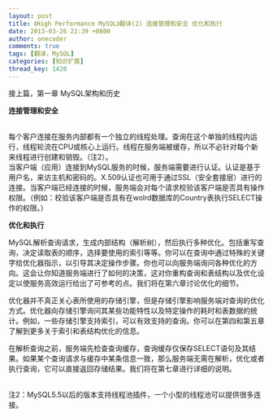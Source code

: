 ```yaml
---
layout: post
title: 《High Performance MySQL》翻译(2) 连接管理和安全 优化和执行
date: 2013-03-26 22:39 +0800
author: onecoder
comments: true
tags: [翻译，MySQL]
categories: [知识扩展]
thread_key: 1420
---
```

<p>
	接上篇，第一章 MySQL架构和历史</p>
<p>
	<strong>连接管理和安全</strong></p>
<p>
	<br />
	每个客户连接在服务内部都有一个独立的线程处理。查询在这个单独的线程内运行，线程轮流在CPU或核心上运行。线程在服务端被缓存，所以不必针对每个新来线程进行创建和销毁。（注2）。<br />
	当客户端（应用）连接到MySQL服务的时候，服务端需要进行认证。认证是基于用户名，来访主机和密码的。X.509认证也可用于通过SSL（安全套接层）进行的连接。当客户端已经连接的时候，服务端会对每个请求校验该客户端是否具有操作权限。（例如：校验该客户端是否具有在wolrd数据库的Country表执行SELECT操作的权限。）</p>
<p>
	<strong>优化和执行</strong></p>
<p>
	MySQL解析查询请求，生成内部结构（解析树），然后执行多种优化。包括重写查询，决定读取表的顺序，选择要使用的索引等等。你可以在查询中通过特殊的关键字给优化器指示，以引导其决定操作步骤。你也可以向服务端询问各种优化的方向。这会让你知道服务端进行了如何的决策，这对你重构查询和表结构以及优化设定以使服务高效运行给出了可参考的点。我们将在第六章讨论优化的细节。</p>
<p>
	优化器并不真正关心表所使用的存储引擎，但是存储引擎影响服务端对查询的优化方式。优化器向存储引擎询问其某些功能特性以及特定操作的耗时和表数据的统计。例如，一些存储引擎支持索引，可以有效支持的查询。你可以在第四和第五章了解到更多关于索引和表结构优化的信息。</p>
<p>
	在解析查询之前，服务端先检查查询缓存，查询缓存仅保存SELECT语句及其结果。如果某个查询请求与缓存中某条信息一致，那么服务端无需在解析，优化或者执行查询，它可以直接返回存储结果。我们将在第七章进行详细的说明。</p>
<p>
	<br />
	注2：MySQL5.5以后的版本支持线程池插件，一个小型的线程池可以提供很多连接。&nbsp;</p>

